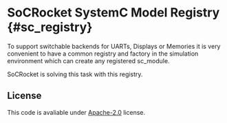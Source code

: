 SoCRocket SystemC Model Registry {#sc_registry}
================================

To support switchable backends for UARTs, Displays or 
Memories it is very convenient to have a common registry
and factory in the simulation environment which can create
any registered sc_module.

SoCRocket is solving this task with this registry.

License
-------

This code is avaliable under [Apache-2.0](https://spdx.org/licenses/Apache-2.0.html) license.
